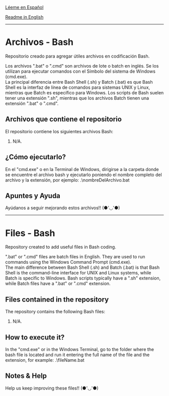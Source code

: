 [Léeme en Español](#archivos---bash)

[Readme in English](#files---bash)

---
# Archivos - Bash
Repositorio creado para agregar útiles archivos en codificación Bash.

Los archivos ".bat" o ".cmd" son archivos de lote o batch en inglés. Se los utilizan para ejecutar comandos con el Símbolo del sistema de Windows (cmd.exe).  
La principal diferencia entre Bash Shell (.sh) y Batch (.bat) es que Bash Shell es la interfaz de línea de comandos para sistemas UNIX y Linux, mientras que Batch es específico para Windows. Los scripts de Bash suelen tener una extensión ".sh", mientras que los archivos Batch tienen una extensión ".bat" o ".cmd".

## Archivos que contiene el repositorio
El repositorio contiene los siguientes archivos Bash:
1) N/A.

## ¿Cómo ejecutarlo?
En el "cmd.exe" o en la Terminal de Windows, dirigirse a la carpeta donde se encuentre el archivo bash y ejecutarlo poniendo el nombre completo del archivo y la extensión, por ejemplo: .\nombreDelArchivo.bat

## Apuntes y Ayuda
Ayúdanos a seguir mejorando estos archivos!! (●'◡'●)

---

# Files - Bash
Repository created to add useful files in Bash coding.

".bat" or ".cmd" files are batch files in English. They are used to run commands using the Windows Command Prompt (cmd.exe).    
The main difference between Bash Shell (.sh) and Batch (.bat) is that Bash Shell is the command-line interface for UNIX and Linux systems, while Batch is specific to Windows. Bash scripts typically have a ".sh" extension, while Batch files have a ".bat" or ".cmd" extension.

## Files contained in the repository
The repository contains the following Bash files:
1) N/A.

## How to execute it?
In the "cmd.exe" or in the Windows Terminal, go to the folder where the bash file is located and run it entering the full name of the file and the extension, for example: .\fileName.bat

## Notes & Help
Help us keep improving these files!! (●'◡'●)
